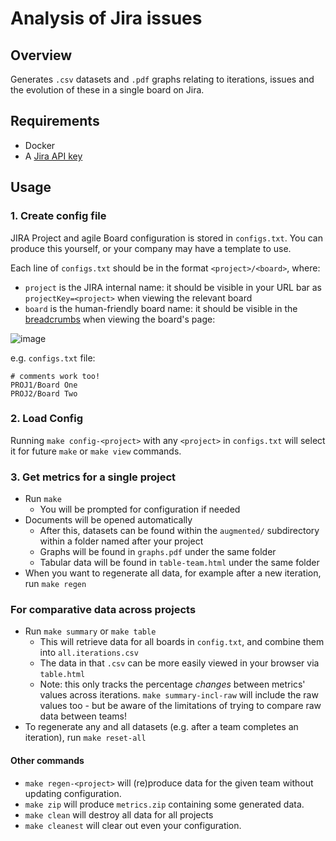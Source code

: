
# Analysis of Jira issues

## Overview
Generates `.csv` datasets and `.pdf` graphs relating to iterations, issues and the evolution of these in a single board on Jira.

## Requirements
- Docker
- A [Jira API key](https://id.atlassian.com/manage-profile/security/api-tokens)

## Usage
### 1. Create config file

JIRA Project and agile Board configuration is stored in `configs.txt`. You can produce this yourself, or your company may have a template to use.

Each line of `configs.txt` should be in the format `<project>/<board>`, where:
  - `project` is the JIRA internal name: it should be visible in your URL bar as `projectKey=<project>` when viewing the relevant board
  - `board` is the human-friendly board name: it should be visible in the [breadcrumbs](https://en.wikipedia.org/wiki/Breadcrumb_navigation#Websites) when viewing the board's page:

![image](https://user-images.githubusercontent.com/74246482/112482485-071b1100-8d70-11eb-8956-cf86e2f8dc10.png)

e.g. `configs.txt` file:

```
# comments work too!
PROJ1/Board One
PROJ2/Board Two
```

### 2. Load Config
Running `make config-<project>` with any `<project>` in `configs.txt` will select it for future `make` or `make view` commands.


### 3. Get metrics for a single project
- Run `make`
  - You will be prompted for configuration if needed
- Documents will be opened automatically
  - After this, datasets can be found within the `augmented/` subdirectory within a folder named after your project
  - Graphs will be found in `graphs.pdf` under the same folder
  - Tabular data will be found in `table-team.html` under the same folder
- When you want to regenerate all data, for example after a new iteration, run `make regen`

### For comparative data across projects
- Run `make summary` or `make table`
  - This will retrieve data for all boards in `config.txt`, and combine them into `all.iterations.csv`
  - The data in that `.csv` can be more easily viewed in your browser via `table.html`
  - Note: this only tracks the percentage _changes_ between metrics' values across iterations. `make summary-incl-raw` will include the raw values too - but be aware of the limitations of trying to compare raw data between teams!
- To regenerate any and all datasets (e.g. after a team completes an iteration), run `make reset-all`


#### Other commands

- `make regen-<project>` will (re)produce data for the given team without updating configuration.
- `make zip` will produce `metrics.zip` containing some generated data.
- `make clean` will destroy all data for all projects
- `make cleanest` will clear out even your configuration.
